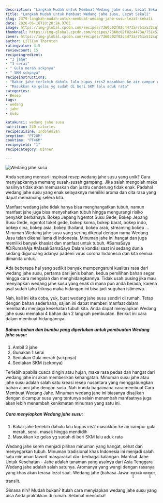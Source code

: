 ```yaml
---
description: "Langkah Mudah untuk Membuat Wedang jahe susu, Lezat Sekali"
title: "Langkah Mudah untuk Membuat Wedang jahe susu, Lezat Sekali"
slug: 2379-langkah-mudah-untuk-membuat-wedang-jahe-susu-lezat-sekali
date: 2020-06-18T10:20:24.970Z
image: https://img-global.cpcdn.com/recipes/7360c02f02c4473a/751x532cq70/wedang-jahe-susu-foto-resep-utama.jpg
thumbnail: https://img-global.cpcdn.com/recipes/7360c02f02c4473a/751x532cq70/wedang-jahe-susu-foto-resep-utama.jpg
cover: https://img-global.cpcdn.com/recipes/7360c02f02c4473a/751x532cq70/wedang-jahe-susu-foto-resep-utama.jpg
author: Lillian Thornton
ratingvalue: 4.5
reviewcount: 15
recipeingredient:
- "3 jahe"
- "1 serai"
- " Gula merah sckpnya"
- " SKM sckpnya"
recipeinstructions:
- "Bakar jahe terlebih dahulu lalu kupas iris2 masukkan ke air campur gula merah, serai, masak hingga mendidih"
- "Masukkan ke gelas yg sudah di beri SKM lalu aduk rata"
categories:
- Resep
tags:
- wedang
- jahe
- susu

katakunci: wedang jahe susu 
nutrition: 240 calories
recipecuisine: Indonesian
preptime: "PT28M"
cooktime: "PT46M"
recipeyield: "1"
recipecategory: Dinner

---
```



![Wedang jahe susu](https://img-global.cpcdn.com/recipes/7360c02f02c4473a/751x532cq70/wedang-jahe-susu-foto-resep-utama.jpg)

Anda sedang mencari inspirasi resep wedang jahe susu yang unik? Cara menyiapkannya memang susah-susah gampang. Jika salah mengolah maka hasilnya tidak akan memuaskan dan justru cenderung tidak enak. Padahal wedang jahe susu yang enak selayaknya memiliki aroma dan cita rasa yang dapat memancing selera kita.

Manfaat wedang jahe tidak hanya bisa menghangatkan tubuh, namun manfaat jahe juga bisa menyehatkan tubuh hingga mengurangi risiko penyakit berbahaya. Bokep Jepang Ngentot Susu Gede, Bokep Jepang Susu Gede, ngentot toket gede, bokep korea, bokep barat, bokep indo, bokep cina, bokep asia, bokep thailand, bokep arab, streaming bokep … Minuman Wedang jahe susu yang sering dikenal dengan nama Wedang Jasu telah dikenal lama di indonesia. Minuman jahe ini hangat dan juga memiliki banyak khasiat dan manfaat untuk tubuh. #SamaSaya #DiRumahAja #MasakSamaSaya Dalam kondisi saat ini sedang dunia sedang diguncang adanya pademi virus corona Indonesia dan kita semua dimanita untuk.

Ada beberapa hal yang sedikit banyak mempengaruhi kualitas rasa dari wedang jahe susu, pertama dari jenis bahan, kedua pemilihan bahan segar hingga cara mengolah dan menghidangkannya. Tidak usah pusing jika mau menyiapkan wedang jahe susu yang enak di mana pun anda berada, karena asal sudah tahu triknya maka hidangan ini bisa jadi suguhan istimewa.


Nah, kali ini kita coba, yuk, buat wedang jahe susu sendiri di rumah. Tetap dengan bahan sederhana, sajian ini dapat memberi manfaat dalam membantu menjaga kesehatan tubuh kita. Anda dapat menyiapkan Wedang jahe susu memakai 4 bahan dan 2 langkah pembuatan. Berikut ini cara dalam membuat hidangannya.

<!--inarticleads1-->

##### Bahan-bahan dan bumbu yang diperlukan untuk pembuatan Wedang jahe susu:

1. Ambil 3 jahe
1. Gunakan 1 serai
1. Sediakan  Gula merah (sckpnya)
1. Sediakan  SKM (sckpnya)


Terlebih apabila cuaca dingin atau hujan, maka rasa pedas dan hangat dari wedang jahe ini akan memberikan kehangatan. Minuman susu jahe atau jahe susu adalah salah satu kreasi resep nusantara yang menggabungkan bahan alami jahe dengan susu. Nah bunda bagaimana cara membuat Cara Membuat Wedang Jahe. Minuman wedang jahe ini biasanya disajikan dengan dicampur susu yang tentunya selain menambah manfaatnya juga akan lebih menambah kenikmatan minuman yang satu ini. 

<!--inarticleads2-->

##### Cara menyiapkan Wedang jahe susu:

1. Bakar jahe terlebih dahulu lalu kupas iris2 masukkan ke air campur gula merah, serai, masak hingga mendidih
1. Masukkan ke gelas yg sudah di beri SKM lalu aduk rata


Wedang jahe sereh menjadi pilihan minuman yang hangat, sehat dan menyegarkan tubuh. Minuman tradisional khas Indonesia ini menjadi salah satu minuman favorit masyarakat dari berbagai kalangan. Manfaat Jahe Untuk Kesehatan - Jahe adalah tanaman yang asalnya dari Asia Tenggara Wedang jahe adalah salah satunya. Aromanya yang wangi dengan rasanya yang khas akan terasa lezat saat. Wedang jahe (bahasa Jawa: ꦮꦺꦢꦁ ꦗꦲꦺ, translit. 

Gimana nih? Mudah bukan? Itulah cara menyiapkan wedang jahe susu yang bisa Anda praktikkan di rumah. Selamat mencoba!
